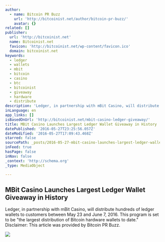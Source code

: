 ```yaml
---
author:
  - name: Bitcoin PR Buzz
    url: 'http://bitcoinist.net/author/bitcoin-pr-buzz/'
    avatar: {}
related: []
publisher:
  url: 'http://bitcoinist.net'
  name: Bitcoinist.net
  favicon: 'http://bitcoinist.net/wp-content/favicon.ico'
  domain: bitcoinist.net
keywords:
  - ledger
  - wallets
  - mbit
  - bitcoin
  - casino
  - btc
  - bitcoinist
  - giveaway
  - hardware
  - distribute
description: 'Ledger, in partnership with mBit Casino, will distribute hundreds of ledger wallets to customers between May 23 and June 7, 2016. This program is set to be "the largest distribution of Bitcoin hardware wallets to date." Disclaimer: This article was provided by Bitcoin PR Buzz.'
inLanguage: en
app_links: []
isBasedOnUrl: 'http://bitcoinist.net/mbit-casino-ledger-giveaway/'
title: MBit Casino Launches Largest Ledger Wallet Giveaway in History
datePublished: '2016-05-27T23:25:56.057Z'
dateModified: '2016-05-27T17:09:43.468Z'
starred: false
sourcePath: _posts/2016-05-27-mbit-casino-launches-largest-ledger-wallet-giveaway-in-histo.md
inFeed: true
hasPage: false
inNav: false
_context: 'http://schema.org'
_type: MediaObject

---
```

<article style=""><h1>MBit Casino Launches Largest Ledger Wallet Giveaway in History</h1><p>Ledger, in partnership with mBit Casino, will distribute hundreds of ledger wallets to customers between May 23 and June 7, 2016. This program is set to be "the largest distribution of Bitcoin hardware wallets to date." Disclaimer: This article was provided by Bitcoin PR Buzz.</p><img src="http://bitcoinist.net/wp-content/uploads/2016/05/Ledger-mBit-Wallet-giveaway.jpg" /></article>